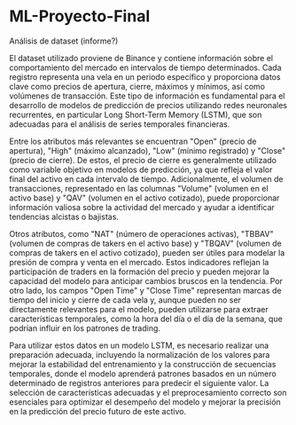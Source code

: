 # ML-Proyecto-Final

Análisis de dataset (informe?)

El dataset utilizado proviene de Binance y contiene información sobre el comportamiento del mercado en intervalos de tiempo determinados. Cada registro representa una vela en un periodo específico y proporciona datos clave como precios de apertura, cierre, máximos y mínimos, así como volúmenes de transacción. Este tipo de información es fundamental para el desarrollo de modelos de predicción de precios utilizando redes neuronales recurrentes, en particular Long Short-Term Memory (LSTM), que son adecuadas para el análisis de series temporales financieras.
  
Entre los atributos más relevantes se encuentran "Open" (precio de apertura), "High" (máximo alcanzado), "Low" (mínimo registrado) y "Close" (precio de cierre). De estos, el precio de cierre es generalmente utilizado como variable objetivo en modelos de predicción, ya que refleja el valor final del activo en cada intervalo de tiempo. Adicionalmente, el volumen de transacciones, representado en las columnas "Volume" (volumen en el activo base) y "QAV" (volumen en el activo cotizado), puede proporcionar información valiosa sobre la actividad del mercado y ayudar a identificar tendencias alcistas o bajistas.
  
Otros atributos, como "NAT" (número de operaciones activas), "TBBAV" (volumen de compras de takers en el activo base) y "TBQAV" (volumen de compras de takers en el activo cotizado), pueden ser útiles para modelar la presión de compra y venta en el mercado. Estos indicadores reflejan la participación de traders en la formación del precio y pueden mejorar la capacidad del modelo para anticipar cambios bruscos en la tendencia. Por otro lado, los campos "Open Time" y "Close Time" representan marcas de tiempo del inicio y cierre de cada vela y, aunque pueden no ser directamente relevantes para el modelo, pueden utilizarse para extraer características temporales, como la hora del día o el día de la semana, que podrían influir en los patrones de trading.
  
Para utilizar estos datos en un modelo LSTM, es necesario realizar una preparación adecuada, incluyendo la normalización de los valores para mejorar la estabilidad del entrenamiento y la construcción de secuencias temporales, donde el modelo aprenderá patrones basados en un número determinado de registros anteriores para predecir el siguiente valor. La selección de características adecuadas y el preprocesamiento correcto son esenciales para optimizar el desempeño del modelo y mejorar la precisión en la predicción del precio futuro de este activo.
